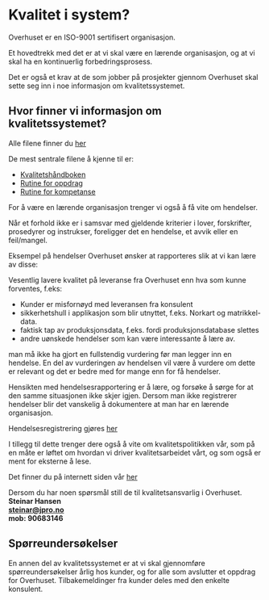 # Kvalitet i system?
Overhuset er en ISO-9001 sertifisert organisasjon.

Et hovedtrekk med det er at vi skal være en lærende organisasjon, og at vi skal ha en kontinuerlig forbedringsprosess.

Det er også et krav at de som jobber på prosjekter gjennom Overhuset skal sette seg inn i noe informasjon om kvalitetssystemet. 

## Hvor finner vi informasjon om kvalitetssystemet?
Alle filene finner du [her](kvalitetssystem.overhuset.no)

De mest sentrale filene å kjenne til er:
- [Kvalitetshåndboken](https://drive.google.com/drive/u/3/folders/1cO0v987ULtzm3I4dxnIIXpROz27U-YfT)
- [Rutine for oppdrag](https://drive.google.com/drive/u/3/folders/1cO0v987ULtzm3I4dxnIIXpROz27U-YfT)
- [Rutine for kompetanse](https://drive.google.com/drive/u/3/folders/1cO0v987ULtzm3I4dxnIIXpROz27U-YfT)

For å være en lærende organisasjon trenger vi også å få vite om hendelser. 

Når et forhold ikke er i samsvar med gjeldende kriterier i lover, forskrifter, prosedyrer og instrukser, foreligger det en hendelse, et avvik eller en feil/mangel.

Eksempel på hendelser Overhuset ønsker at rapporteres slik at vi kan lære av disse:

Vesentlig lavere kvalitet på leveranse fra Overhuset enn hva som kunne forventes, f.eks:

- Kunder er misfornøyd med leveransen fra konsulent
- sikkerhetshull i applikasjon som blir utnyttet, f.eks. Norkart og matrikkel-data.
- faktisk tap av produksjonsdata, f.eks. fordi produksjonsdatabase slettes
- andre uønskede hendelser som kan være interessante å lære av.

man må ikke ha gjort en fullstendig vurdering før man legger inn en hendelse. En del av vurderingen av hendelsen vil være å vurdere om dette er relevant og det er bedre med for mange enn for få hendelser.

Hensikten med hendelsesrapportering er å lære, og forsøke å sørge for at den samme situasjonen ikke skjer igjen. Dersom man ikke registrerer hendelser blir det vanskelig å dokumentere at man har en lærende organisasjon.

Hendelsesregistrering gjøres [her](hendlese.overhuset.no)

I tillegg til dette trenger dere også å vite om kvalitetspolitikken vår, som på en måte er løftet om hvordan vi driver kvalitetsarbeidet vårt, og som også er ment for eksterne å lese.

Det finner du på internett siden vår [her](https://www.overhuset.no/kvalitet_i_alle_ledd/)

Dersom du har noen spørsmål still de til kvalitetsansvarlig i Overhuset.<br>
<b>Steinar Hansen<br>
steinar@jpro.no<br>
mob: 90683146</b>

## Spørreundersøkelser
En annen del av kvalitetssystemet er at vi skal gjennomføre spørreundersøkelser årlig hos kunder, og  for alle som avslutter et oppdrag for Overhuset. Tilbakemeldinger fra kunder deles med den enkelte konsulent.



